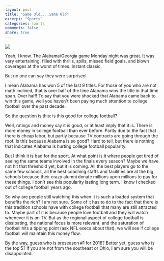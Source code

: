 ```yaml
---
layout: post
title: "Same Old....Same Old"
excerpt: "Sports"
categories: sports
comments: false
share: true
---
```


![](http://worldartsme.com/images/alabama-football-logo-clipart-1.jpg)



Yeah, I know. The Alabama/Georgia game Monday night was great. It was very entertaining, filled with thrills, spills, missed field goals, and blown coverages at the worst of times. Instant classic.



But no one can say they were surprised.


I mean Alabama has won 5 of the last 9 titles. For those of you who are not math inclined, that is over half of the time Alabama wins the title in that time span. Over half! To say that you were shocked that Alabama came back to win this game, well you haven't been paying much attention to college football over the past decade.

So the question is this: is this good for college football?


Well, ratings and money say it is good, or at least imply that it is. There is more money in college football than ever before. Partly due to the fact that there is cheap labor, but partly because TV contracts are going through the roof. Is this because Alabama is so good? Hard to tell, but there is nothing that indicates Alabama is hurting college football popularity.


But I think it is bad for the sport. At what point is it where people get tired of seeing the same teams involved in the finals every season?  Maybe we have not hit that threshold yet, but it is coming. All the best players go to the same few schools, all the best coaching staffs and facilities are at the big schools because their crazy alumni donate millions upon millions to pay for these things. I don't see this popularity lasting long term. I know I checked out of college football years ago.


So why are people still watching this when it is such a loaded system that benefits the rich? I am not sure. Some of it has to do to the fact that there is this tradition schools have with college football that many are still attracted to. Maybe part of it is because people love football and they will watch whenever it is on TV. But as the regional aspect of college football is dissipating, the national focus is more relevant, and the saturation of football hits a tipping point (ask NFL execs about that), we will see if college football will maintain this money flow.


By the way, guess who is preseason #1 for 2018? Better yet, guess who is the top 5? If you are not from the southeast or Ohio, I am sure you will be disappointed. 



